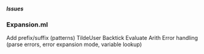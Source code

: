 ##### Issues

### Expansion.ml

Add prefix/suffix (patterns)
TildeUser
Backtick
Evaluate Arith
Error handling (parse errors, error expansion mode, variable lookup)

